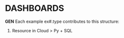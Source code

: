 # DASHBOARDS

**GEN**
Each example ex#.type contributes to  this structure:
1. Resource in Cloud > Py + SQL